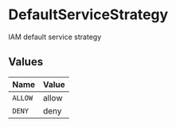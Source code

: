 # DefaultServiceStrategy

IAM default service strategy


## Values

| Name    | Value   |
| ------- | ------- |
| `ALLOW` | allow   |
| `DENY`  | deny    |